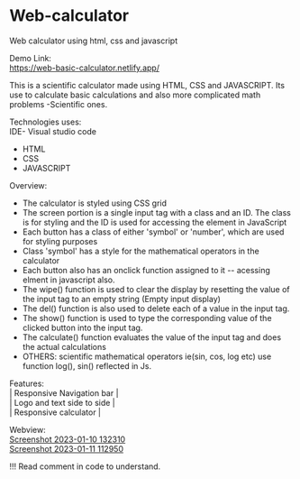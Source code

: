 # Web-calculator
Web calculator using html, css and javascript

Demo Link: <br/>
https://web-basic-calculator.netlify.app/

This is a scientific calculator made using HTML, CSS and JAVASCRIPT. Its use to calculate basic calculations and also more complicated math problems -Scientific ones.

Technologies uses: <br/>
IDE- Visual studio code
* HTML
* CSS
* JAVASCRIPT

Overview:

* The calculator is styled using CSS grid
* The screen portion is a single input tag with a class and an ID. The class is for styling and the ID is used for accessing the element in JavaScript
* Each button has a class of either 'symbol' or 'number', which are used for styling purposes
* Class 'symbol' has a style for the mathematical operators in the calculator
* Each button also has an onclick function assigned to it -- acessing elment in javascript also.
* The wipe() function is used to clear the display by resetting the value of the input tag to an empty string (Empty input display)
* The del() function is also used to delete each of a value in the input tag.
* The show() function is used to type the corresponding value of the clicked button into the input tag.
* The calculate() function evaluates the value of the input tag and does the actual calculations
* OTHERS: scientific mathematical operators ie(sin, cos, log etc) use function log(), sin() reflected in Js.

Features:<br/>
| Responsive Navigation bar |<br/>
| Logo and text side to side |<br/>
| Responsive calculator |<br/>

Webview: <br/>
[Screenshot 2023-01-10 132310](https://user-images.githubusercontent.com/108338208/211551036-37ec0f68-77d0-49f4-a6f9-25f4f387234c.png)<br/>
[Screenshot 2023-01-11 112950](https://user-images.githubusercontent.com/108338208/211783402-f34914e2-990a-458f-8fe4-0e4a4a079448.png)


!!! Read comment in code to understand.



